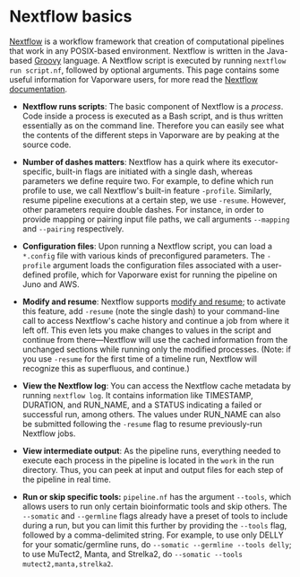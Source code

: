 # Nextflow basics

[Nextflow](https://nextflow.io) is a workflow framework that creation of computational pipelines that work in any POSIX-based environment. Nextflow is written in the Java-based [Groovy](https://groovy-lang.org/) language. A Nextflow script is executed by running `nextflow run script.nf`, followed by optional arguments. This page contains some useful information for Vaporware users, for more read the [Nextflow documentation](https://www.nextflow.io/docs/latest/basic.html).

* __Nextflow runs scripts__: The basic component of Nextflow is a _process_. Code inside a process is executed as a Bash script, and is thus written essentially as on the command line. Therefore you can easily see what the contents of the different steps in Vaporware are by peaking at the source code.

* __Number of dashes matters__: Nextflow has a quirk where its executor-specific, built-in flags are initiated with a single dash, whereas parameters we define require two. For example, to define which run profile to use, we call Nextflow's built-in feature `-profile`. Similarly, resume pipeline executions at a certain step, we use `-resume`. However, other parameters require double dashes. For instance, in order to provide mapping or pairing input file paths, we call arguments `--mapping` and `--pairing` respectively.

* __Configuration files__: Upon running a Nextflow script, you can load a `*.config` file with various kinds of preconfigured parameters. The `-profile` argument loads the configuration files associated with a user-defined profile, which for Vaporware exist for running the pipeline on Juno and AWS. 

* __Modify and resume__: Nextflow supports [modify and resume](https://www.nextflow.io/docs/latest/getstarted.html?#modify-and-resume); to activate this feature, add `-resume` (note the single dash) to your command-line call to access Nextflow's cache history and continue a job from where it left off. This even lets you make changes to values in the script and continue from there—Nextflow will use the cached information from the unchanged sections while running only the modified processes. (Note: if you use `-resume` for the first time of a timeline run, Nextflow will recognize this as superfluous, and continue.)

* __View the Nextflow log__: You can access the Nextflow cache metadata by running `nextflow log`. It contains information like TIMESTAMP, DURATION, and RUN_NAME, and a STATUS indicating a failed or successful run, among others. The values under RUN_NAME can also be submitted following the `-resume` flag to resume previously-run Nextflow jobs.

* __View intermediate output__: As the pipeline runs, everything needed to execute each process in the pipeline is located in the `work` in the run directory. Thus, you can peek at input and output files for each step of the pipeline in real time.

* __Run or skip specific tools:__ `pipeline.nf` has the argument `--tools`, which allows users to run only certain bioinformatic tools and skip others. The `--somatic` and `--germline` flags already have a preset of tools to include during a run, but you can limit this further by providing the `--tools` flag, followed by a comma-delimited string. For example, to use only DELLY for your somatic/germline runs, do `--somatic --germline --tools delly`; to use MuTect2, Manta, and Strelka2, do `--somatic --tools mutect2,manta,strelka2`.
